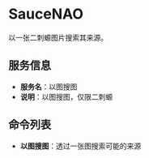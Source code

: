 # SauceNAO
以一张二刺螈图片搜索其来源。

## 服务信息
- **服务名**：以图搜图
- **说明**：以图搜图，仅限二刺螈

## 命令列表
- **以图搜图**：透过一张图搜索可能的来源
